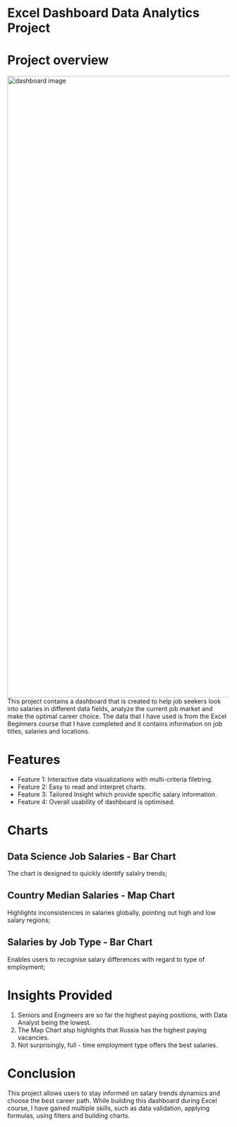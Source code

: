 # Excel Dashboard Data Analytics Project 

# Project overview 
<img width="1408" alt="dashboard image" src="https://github.com/user-attachments/assets/b1f62a71-ccff-4302-af86-74310a937af1" />
This project contains a dashboard that is created to help job seekers look into salaries in different data fields, analyze the current job market and make the optimal career choice.  
The data that I have used is from the Excel Beginners course that I have completed and it contains information on job titles, salaries and locations.   

# Features 
- Feature 1: Interactive data visualizations with multi-criteria filetring.
- Feature 2: Easy to read and interpret charts.
- Feature 3: Tailored Insight which provide specific salary information.
- Feature 4: Overall usability of dashboard is optimised.
  
# Charts
## Data Science Job Salaries - Bar Chart
  The chart is designed to quickly identify salalry trends;
## Country Median Salaries - Map Chart
  Highlights inconsistencies in salaries globally, pointing out high and low salary regions; 
## Salaries by Job Type - Bar Chart 
  Enables users to recognise salary differences with regard to type of employment;

# Insights Provided 
1. Seniors and Engineers are so far the highest paying positions, with Data Analyst being the lowest.
2. The Map Chart alsp highlights that Russia has the highest paying vacancies.
3. Not surprisingly, full - time employment type offers the best salaries.

# Conclusion 
This project allows users to stay informed on salary trends dynamics and choose the best career path. 
While building this dashboard during Excel course, I have gained multiple skills, such as data validation, applying formulas, using filters and building charts.



